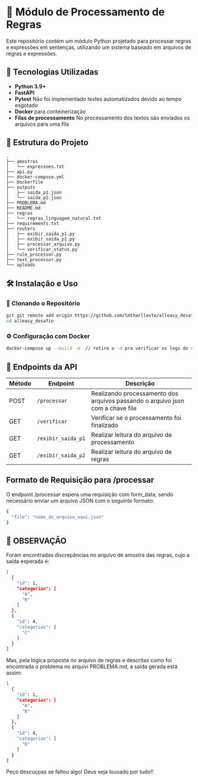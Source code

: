 # 📌 Módulo de Processamento de Regras

Este repositório contém um módulo Python projetado para processar regras e expressões em sentenças, utilizando um sistema baseado em arquivos de regras e expressões.

## 🚀 Tecnologias Utilizadas

- **Python 3.9+**
- **FastAPI**
- **Pytest** Não foi implementado testes automatizados devido ao tempo esgotado
- **Docker** para conteinerização
- **Filas de processamento** No processamento dos textos são enviados os arquivos para uma fila 

## 📂 Estrutura do Projeto

```
.
├── amostras
│   └── expressoes.txt
├── api.py
├── docker-compose.yml
├── Dockerfile
├── outputs
│   ├── saida_p1.json
│   └── saida_p2.json
├── PROBLEMA.md
├── README.md
├── regras
│   └── regras_linguagem_natural.txt
├── requirements.txt
├── routers
│   ├── exibir_saida_p1.py
│   ├── exibir_saida_p2.py
│   ├── processar_arquivo.py
│   └── verificar_status.py
├── rule_processor.py
├── text_processor.py
└── uploads
```

## 🛠️ Instalação e Uso

### 🔧 Clonando o Repositório
```bash
git git remote add origin https://github.com/lmtharlleste/alleasy_desafio.git
cd alleasy_desafio
```

### ⚙️ Configuração com Docker
```bash
docker-compose up --build -d  // retire o -d pra verificar os logs do sistema)
```

## 📖 Endpoints da API

| Método | Endpoint     | Descrição                         |
|---------|-------------|---------------------------------|
| POST     | `/processar`| Realizando processamento dos arquivos passando o arquivo json com a chave file |
| GET    | `/verificar`  | Verificar se o processamento foi finalizado |
| GET    | `/exibir_saida_p1`  | Realizar leitura do arquivo de processamento |
| GET    | `/exibir_saida_p2`  | Realizar leitura do arquivo de regras|

## Formato de Requisição para /processar
O endpoint /processar espera uma requisição com form_data, sendo necessário enviar um arquivo JSON com o seguinte formato:

```bash
{
  "file": "nome_do_arquivo_aqui.json"
}
```

## 📜 OBSERVAÇÃO
Foram encontradas discrepâncias no arquivo de amostra das regras, cujo a saída esperada é:

```bash
[
  {
    "id": 1,
    "categorias": [
      "A",
      "B"
    ]
  },
  {
    "id": 4,
    "categorias": [
      "C"
    ]
  }
]

```
Mas, pela lógica proposta no arquivo de regras e descritas como foi encontrada o problema no arquivi PROBLEMA.md, a saída gerada está assim:
```bash
[
  {
    "id": 1,
    "categorias": [
      "A",
      "B"
    ]
  },
  {
    "id": 4,
    "categorias": [
      "B"
    ]
  }
]
```
Peço descuçpas se faltou algo! Deus seja louvado por tudo!!